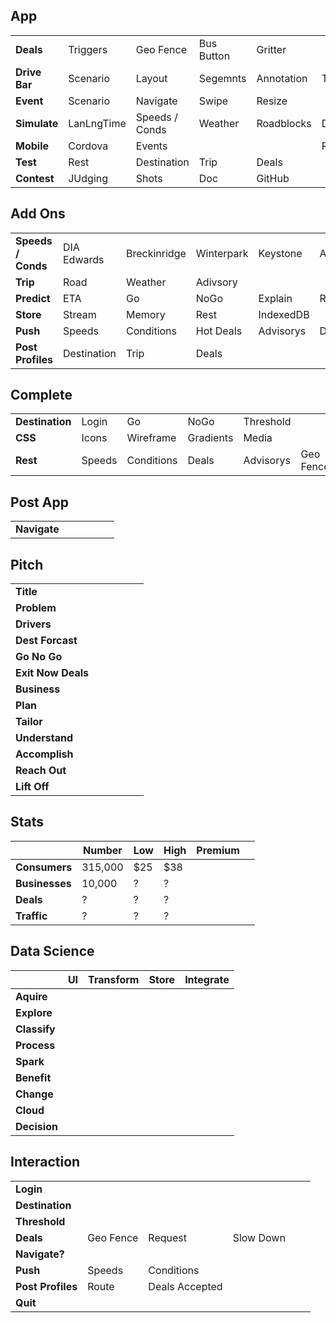 
## App
|   |   |    |   |   |   |
| - | - | -  | - | - | - |
| **Deals**           | Triggers    | Geo Fence      | Bus Button | Gritter    |            | 
| **Drive Bar**       | Scenario    | Layout         | Segemnts   | Annotation | Transform  | 
| **Event**           | Scenario    | Navigate       | Swipe      | Resize     |            |
| **Simulate**        | LanLngTime  | Speeds / Conds | Weather    | Roadblocks | Deals      | 
| **Mobile**          | Cordova     | Events         |            |            | Responsive | 
| **Test**            | Rest        | Destination    | Trip       | Deals      |            |
| **Contest**         | JUdging     | Shots          | Doc        | GitHub     |            | 

## Add Ons
|   |   |    |   |   |   |
| - | - | -  | - | - | - |
| **Speeds / Conds**  | DIA Edwards | Breckinridge   | Winterpark | Keystone   | A-Basin    |
| **Trip**            | Road        | Weather        | Adivsory   |            |            |
| **Predict**         | ETA         |   Go           |  NoGo      | Explain    | Roadblocks |
| **Store**           | Stream      | Memory         | Rest       | IndexedDB  |            |
| **Push**            | Speeds      | Conditions     | Hot Deals  | Advisorys  | DriveBar   |
| **Post Profiles**   | Destination | Trip           | Deals      |            |            | 

## Complete
|   |   |    |   |   |   |
| - | - | -  | - | - | - |
| **Destination**     | Login       | Go             | NoGo       | Threshold  |            |
| **CSS**             |  Icons      | Wireframe      | Gradients  | Media      |            |
| **Rest**            | Speeds      | Conditions     | Deals      | Advisorys  | Geo Fence  |

## Post App
|   |   |    |   |   |   |
| - | - | -  | - | - | - |
| **Navigate**        |             |                |            |            |            |

## Pitch
|   |   |    |   |   |   |
| - | - | -  | - | - | - |
| **Title**          |           |                |           |        |         | 
| **Problem**        |           |                |           |        |         |
| **Drivers**        |           |                |           |        |         |
| **Dest Forcast**   |           |                |           |        |         | 
| **Go No Go**       |           |                |           |        |         |
| **Exit Now Deals** |           |                |           |        |         |
| **Business**       |           |                |           |        |         |
| **Plan**           |           |                |           |        |         |
| **Tailor**         |           |                |           |        |         |
| **Understand**     |           |                |           |        |         |
| **Accomplish**     |           |                |           |        |         |
| **Reach Out**      |           |                |           |        |         |
| **Lift Off**       |           |                |           |        |         |

## Stats
|   |  Number | Low   | High | Premium  |   |
| - | - | -  | - | - | - |
| **Consumers**  | 315,000    |  $25 | $38 |        |         | 
| **Businesses** |  10,000    |  ?   | ?   |        |         |
| **Deals**      |   ?        |  ?   | ?   |        |         | 
| **Traffic**    |   ?        |  ?   | ?   |        |         | 

## Data Science
|   | UI  | Transform | Store | Integrate |
| - | - | -  | - | - |
| **Aquire**    |      |     |     |      | 
| **Explore**   |      |     |     |      | 
| **Classify**  |      |     |     |      | 
| **Process**   |      |     |     |      | 
| **Spark**     |      |     |     |      | 
| **Benefit**   |      |     |     |      | 
| **Change**    |      |     |     |      | 
| **Cloud**     |      |     |     |      | 
| **Decision**  |      |     |     |      | 

## Interaction
|   |   |    |   |   |   |
| - | - | -  | - | - | - |
| **Login**         |           |                |           |        |         | 
| **Destination**   |           |                |           |        |         |
| **Threshold**     |           |                |           |        |         |
| **Deals**         | Geo Fence | Request        | Slow Down |        |         |
| **Navigate?**     |           |                |           |         |         | 
| **Push**          | Speeds    | Conditions     |           |        |         |
| **Post Profiles** | Route     | Deals Accepted |           |        |         |
| **Quit**          |           |                |           |        |         |



